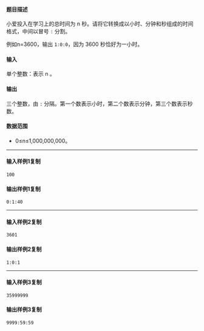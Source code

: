 #### 题目描述

小爱投入在学习上的总时间为 n 秒。请将它转换成以小时、分钟和秒组成的时间格式，中间以冒号 `:` 分割。

例如n=3600，输出 `1:0:0`，因为 3600 秒恰好为一小时。

#### 输入

单个整数：表示 n 。

#### 输出

三个整数，由 `:` 分隔。第一个数表示小时，第二个数表示分钟，第三个数表示秒数。

#### 数据范围

-   0≤n≤1,000,000,000。

___

#### 输入样例1复制

```
100
```

#### 输出样例1复制

```
0:1:40
```

___

#### 输入样例2复制

```
3601
```

#### 输出样例2复制

```
1:0:1
```

___

#### 输入样例3复制

```
35999999
```

#### 输出样例3复制

```
9999:59:59
```